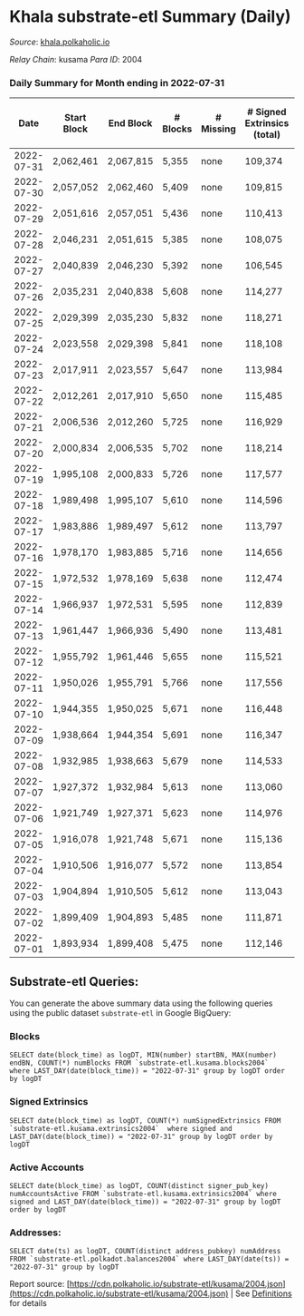 # Khala substrate-etl Summary (Daily)

_Source_: [khala.polkaholic.io](https://khala.polkaholic.io)

*Relay Chain*: kusama
*Para ID*: 2004



### Daily Summary for Month ending in 2022-07-31


| Date | Start Block | End Block | # Blocks | # Missing | # Signed Extrinsics (total) | # Active Accounts | # Addresses with Balances | # Events | # Transfers | # XCM Transfers In | # XCM Transfers Out |
| ---- | ----------- | --------- | -------- | --------- | --------------------------- | ----------------- | ------------------------- | -------- | ----------- | ------------------ | ------------------- |
| 2022-07-31 | 2,062,461 | 2,067,815 | 5,355 | none  | 109,374 | 2,058 | 17,157 | 1,228,163 | 2,451 ($329,771.85) | 7 ($2,855.46) | 11 ($2,068.57) |
| 2022-07-30 | 2,057,052 | 2,062,460 | 5,409 | none  | 109,815 | 1,924 | 17,142 | 1,234,973 | 2,003 ($89,102.07) | 4 ($3,943.20) | 9 ($4,018.21) |
| 2022-07-29 | 2,051,616 | 2,057,051 | 5,436 | none  | 110,413 | 1,971 | 17,135 | 1,243,141 | 2,331 ($120,712.33) | 4 ($579.82) | 7 ($356.97) |
| 2022-07-28 | 2,046,231 | 2,051,615 | 5,385 | none  | 108,075 | 2,109 | 17,114 | 1,214,888 | 2,562 ($313,623.30) | 11 ($1,111.05) | 24 ($1,363.27) |
| 2022-07-27 | 2,040,839 | 2,046,230 | 5,392 | none  | 106,545 | 2,106 | 17,240 | 1,177,245 | 2,218 ($116,873.28) | 2 ($413.52) | 7 ($427.16) |
| 2022-07-26 | 2,035,231 | 2,040,838 | 5,608 | none  | 114,277 | 1,991 | 17,299 | 1,286,580 | 2,097 ($155,645.99) | 6 ($496.15) | 8 ($164.97) |
| 2022-07-25 | 2,029,399 | 2,035,230 | 5,832 | none  | 118,271 | 2,088 | 17,284 | 1,339,149 | 2,701 ($325,725.76) | 4 ($155.49) | 7 ($845.98) |
| 2022-07-24 | 2,023,558 | 2,029,398 | 5,841 | none  | 118,108 | 1,988 | 17,274 | 1,337,319 | 1,996 ($77,051.98) | 2 ($274.56) | 2 ($41.13) |
| 2022-07-23 | 2,017,911 | 2,023,557 | 5,647 | none  | 113,984 | 1,996 | 17,268 | 1,288,525 | 2,080 ($399,984.83) | 3 ($1,644.63) | 10 ($1,049.02) |
| 2022-07-22 | 2,012,261 | 2,017,910 | 5,650 | none  | 115,485 | 2,059 | 17,278 | 1,300,732 | 2,332 ($293,279.20) | 9 ($815.46) | 10 ($2,160.30) |
| 2022-07-21 | 2,006,536 | 2,012,260 | 5,725 | none  | 116,929 | 2,043 | 17,260 | 1,310,737 | 2,324 ($319,259.42) | 2 ($0.16) | 3 ($34.91) |
| 2022-07-20 | 2,000,834 | 2,006,535 | 5,702 | none  | 118,214 | 2,211 | 17,239 | 1,322,262 | 2,515 ($326,947.27) | 8 ($1,714.86) | 7 ($311.14) |
| 2022-07-19 | 1,995,108 | 2,000,833 | 5,726 | none  | 117,577 | 2,125 | 17,200 | 1,327,386 | 2,448 ($208,107.00) | 5 ($203.15) | 8 ($181.37) |
| 2022-07-18 | 1,989,498 | 1,995,107 | 5,610 | none  | 114,596 | 2,171 | 17,181 | 1,287,575 | 2,777 ($375,638.02) | 8 ($732.72) | 12 ($2,921.85) |
| 2022-07-17 | 1,983,886 | 1,989,497 | 5,612 | none  | 113,797 | 1,999 | 17,157 | 1,280,041 | 2,089 ($215,502.70) | 6 ($1,669.63) | 6 ($1,639.50) |
| 2022-07-16 | 1,978,170 | 1,983,885 | 5,716 | none  | 114,656 | 2,004 | 17,152 | 1,289,547 | 2,127 ($235,145.49) | 1 ($133.13) | 5 ($414.88) |
| 2022-07-15 | 1,972,532 | 1,978,169 | 5,638 | none  | 112,474 | 2,016 | 17,143 | 1,240,556 | 2,144 ($184,635.09) | 9 ($1,669.51) | 12 ($616.98) |
| 2022-07-14 | 1,966,937 | 1,972,531 | 5,595 | none  | 112,839 | 2,136 | 17,132 | 1,248,017 | 2,084 ($287,186.37) | 1 ($1,206.83) | 11 ($323.01) |
| 2022-07-13 | 1,961,447 | 1,966,936 | 5,490 | none  | 113,481 | 2,168 | 17,113 | 1,268,347 | 2,393 ($159,078.08) | 5 ($308.47) | 6 ($261.41) |
| 2022-07-12 | 1,955,792 | 1,961,446 | 5,655 | none  | 115,521 | 2,094 | 17,101 | 1,294,984 | 2,128 ($144,482.14) | 3 ($462.64) | 9 ($409.73) |
| 2022-07-11 | 1,950,026 | 1,955,791 | 5,766 | none  | 117,556 | 2,136 | 17,092 | 1,316,204 | 2,237 ($139,942.75) | 3 ($25.66) | 8 ($510.77) |
| 2022-07-10 | 1,944,355 | 1,950,025 | 5,671 | none  | 116,448 | 2,062 | 17,090 | 1,302,617 | 2,058 ($184,859.27) | 9 ($2,144.18) | 12 ($1,005.39) |
| 2022-07-09 | 1,938,664 | 1,944,354 | 5,691 | none  | 116,347 | 2,112 | 17,080 | 1,303,229 | 1,971 ($135,176.89) | 8 ($323.90) | 8 ($398.17) |
| 2022-07-08 | 1,932,985 | 1,938,663 | 5,679 | none  | 114,533 | 2,125 | 17,066 | 1,288,825 | 2,025 ($508,327.91) | 8 ($791.46) | 7 ($648.79) |
| 2022-07-07 | 1,927,372 | 1,932,984 | 5,613 | none  | 113,060 | 2,264 | 17,052 | 1,272,576 | 2,224 ($354,347.78) | 3 ($74.08) | 8 ($288.52) |
| 2022-07-06 | 1,921,749 | 1,927,371 | 5,623 | none  | 114,976 | 2,178 | 17,045 | 1,289,059 | 2,107 ($211,481.43) | 7 ($240.75) | 4 ($208.71) |
| 2022-07-05 | 1,916,078 | 1,921,748 | 5,671 | none  | 115,136 | 2,141 | 16,954 | 1,292,013 | 2,133 ($148,311.79) | 5 ($142.28) | 6 ($334.97) |
| 2022-07-04 | 1,910,506 | 1,916,077 | 5,572 | none  | 113,854 | 2,241 | 16,936 | 1,272,554 | 2,218 ($99,697.41) | 9 ($1,068.84) | 7 ($273.25) |
| 2022-07-03 | 1,904,894 | 1,910,505 | 5,612 | none  | 113,043 | 2,110 | 16,907 | 1,264,444 | 1,796 ($93,388.32) | 8 ($1,181.45) | 6 ($272.71) |
| 2022-07-02 | 1,899,409 | 1,904,893 | 5,485 | none  | 111,871 | 2,215 | 16,894 | 1,249,780 | 2,184 ($309,876.28) | 10 ($558.06) | 5 ($331.87) |
| 2022-07-01 | 1,893,934 | 1,899,408 | 5,475 | none  | 112,146 | 2,179 | 16,854 | 1,254,046 | 2,028 ($192,503.71) | 6 ($1,359.26) | 7 ($167.77) |

## Substrate-etl Queries:
You can generate the above summary data using the following queries using the public dataset `substrate-etl` in Google BigQuery:


### Blocks
```
SELECT date(block_time) as logDT, MIN(number) startBN, MAX(number) endBN, COUNT(*) numBlocks FROM `substrate-etl.kusama.blocks2004`  where LAST_DAY(date(block_time)) = "2022-07-31" group by logDT order by logDT
```


### Signed Extrinsics
```
SELECT date(block_time) as logDT, COUNT(*) numSignedExtrinsics FROM `substrate-etl.kusama.extrinsics2004`  where signed and LAST_DAY(date(block_time)) = "2022-07-31" group by logDT order by logDT
```


### Active Accounts
```
SELECT date(block_time) as logDT, COUNT(distinct signer_pub_key) numAccountsActive FROM `substrate-etl.kusama.extrinsics2004` where signed and LAST_DAY(date(block_time)) = "2022-07-31" group by logDT order by logDT
```


### Addresses:
```
SELECT date(ts) as logDT, COUNT(distinct address_pubkey) numAddress FROM `substrate-etl.polkadot.balances2004` where LAST_DAY(date(ts)) = "2022-07-31" group by logDT
```



Report source: [https://cdn.polkaholic.io/substrate-etl/kusama/2004.json](https://cdn.polkaholic.io/substrate-etl/kusama/2004.json) | See [Definitions](/DEFINITIONS.md) for details
